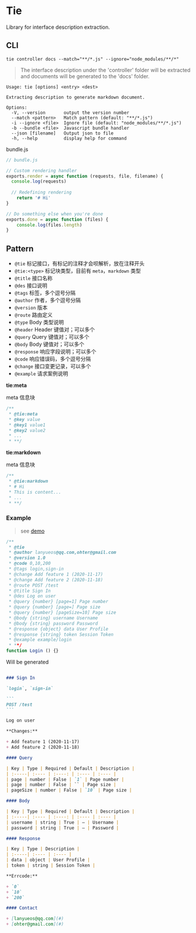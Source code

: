 # Tie

Library for interface description extraction.

## CLI

```
tie controller docs --match="**/*.js" --ignore="node_modules/**/*"
```

> The interface description under the 'controller' folder will be extracted and documents will be generated to the 'docs' folder.

```
Usage: tie [options] <entry> <dest>

Extracting description to generate markdown document.

Options:
  -V, --version       output the version number
  --match <pattern>   Match pattern (default: "**/*.js")
  -i --ignore <file>  Ignore file (default: "node_modules/**/*.js")
  -b --bundle <file>  Javascript bundle handler
  --json [filename]   Output json to file
  -h, --help          display help for command
```

bundle.js

```js
// bundle.js

// Custom rendering handler
exports.render = async function (requests, file, filename) {
  console.log(requests)
  
  // Redefining rendering
	return '# Hi'
}

// Do something else when you're done
exports.done = async function (files) {
	console.log(files.length)
}
```

## Pattern

+ `@tie` 标记接口，有标记的注释才会呗解析，放在注释开头
+ `@tie:<type>` 标记块类型，目前有 `meta`，`markdown` 类型
+ `@title` 接口名称
+ `@des` 接口说明
+ `@tags` 标签，多个逗号分隔
+ `@author` 作者，多个逗号分隔
+ `@version` 版本
+ `@route` 路由定义
+ `@type` Body 类型说明
+ `@header` Header 键值对；可以多个
+ `@query` Query 键值对；可以多个
+ `@body` Body 键值对；可以多个
+ `@response` 响应字段说明；可以多个
+ `@code` 响应错误码，多个逗号分隔
+ `@change` 接口变更记录，可以多个
+ `@example` 请求案例说明

**tie:meta**

meta 信息块

```js
/**
 * @tie:meta
 * @key value
 * @key1 value1
 * @key2 value2
 * ...
 * **/
```

**tie:markdown**

meta 信息块

```js
/**
 * @tie:markdown
 * # Hi
 * This is content...
 * ...
 * **/
```

### Example

> see [demo](example/demo.js)

```js
/**
 * @tie
 * @author lanyueos@qq.com,ohter@gmail.com
 * @version 1.0
 * @code 0,10,200
 * @tags login,sign-in
 * @change Add feature 1 (2020-11-17)
 * @change Add feature 2 (2020-11-18)
 * @route POST /test
 * @title Sign In
 * @des Log on user
 * @query {number} [page=1] Page number
 * @query {number} [page=] Page size
 * @query {number} [pageSize=10] Page size
 * @body {string} username Username
 * @body {string} password Password
 * @response {object} data User Profile
 * @response {string} token Session Token
 * @example example/login
 * **/
function Login () {}
```

Will be generated

````markdown

### Sign In

`login`, `sign-in`

```
POST /test
```

Log on user

**Changes:**

+ Add feature 1 (2020-11-17)
+ Add feature 2 (2020-11-18)

#### Query

| Key | Type | Required | Default | Description |
| :-----| :---- | :----: | :---- | :---- |
| page | number | False | `1` | Page number |
| page | number | False | `` | Page size |
| pageSize | number | False | `10` | Page size |

#### Body

| Key | Type | Required | Default | Description |
| :-----| :---- | :----: | :---- | :---- |
| username | string | True | — | Username |
| password | string | True | — | Password |

#### Response

| Key | Type | Description |
| :-----| :---- | :---- |
| data | object | User Profile |
| token | string | Session Token |

**Errcode:**

+ `0`
+ `10`
+ `200`

#### Contact

+ [lanyueos@qq.com](#)
+ [ohter@gmail.com](#)

````
